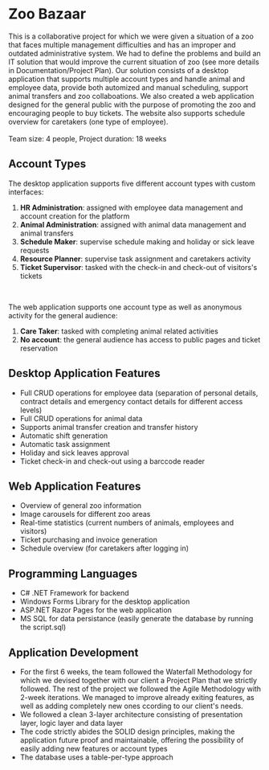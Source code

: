 # Zoo Bazaar

This is a collaborative project for which we were given a situation of a zoo that faces multiple management difficulties and has an improper and outdated administrative system. We had to define the problems and build an IT solution that would improve the current situation of zoo (see more details in Documentation/Project Plan). Our solution consists of a desktop application that supports multiple account types and handle animal and employee data, provide both automized and manual scheduling, support animal transfers and zoo collaboations. We also created a web application designed for the general public with the purpose of promoting the zoo and encouraging people to buy tickets. The website also supports schedule overview for caretakers (one type of employee).
<br/><br/>Team size: 4 people, Project duration: 18 weeks

## Account Types
The desktop application supports five different account types with custom interfaces: 
1. **HR Administration**: assigned with employee data management and account creation for the platform
2. **Animal Administration**: assigned with animal data management and animal transfers
3. **Schedule Maker**: supervise schedule making and holiday or sick leave requests
4. **Resource Planner**: supervise task assignment and caretakers activity
5. **Ticket Supervisor**: tasked with the check-in and check-out of visitors's tickets
<br/>

The web application supports one account type as well as anonymous activity for the general audience:
1. **Care Taker**: tasked with completing animal related activities
2. **No account**: the general audience has access to public pages and ticket reservation

## Desktop Application Features
* Full CRUD operations for employee data (separation of personal details, contract details and emergency contact details for different access levels)
* Full CRUD operations for animal data
* Supports animal transfer creation and transfer history
* Automatic shift generation
* Automatic task assignment
* Holiday and sick leaves approval
* Ticket check-in and check-out using a barccode reader

## Web Application Features
* Overview of general zoo information
* Image carousels for different zoo areas
* Real-time statistics (current numbers of animals, employees and visitors)
* Ticket purchasing and invoice generation
* Schedule overview (for caretakers after logging in)

## Programming Languages

* C# .NET Framework for backend
* Windows Forms Library for the desktop application
* ASP.NET Razor Pages for the web application
* MS SQL for data persistance (easily generate the database by running the script.sql)

## Application Development
- For the first 6 weeks, the team followed the Waterfall Methodology for which we devised together with our client a Project Plan that we strictly followed. The rest of the project we followed the Agile Methodology with 2-week iterations. We managed to improve already exiting features, as well as adding completely new ones ccording to our client's needs.
- We followed a clean 3-layer architecture consisting of presentation layer, logic layer and data layer
- The code strictly abides the SOLID design principles, making the application future proof and maintainable, offering the possibility of easily adding new features or account types
- The database uses a table-per-type approach

